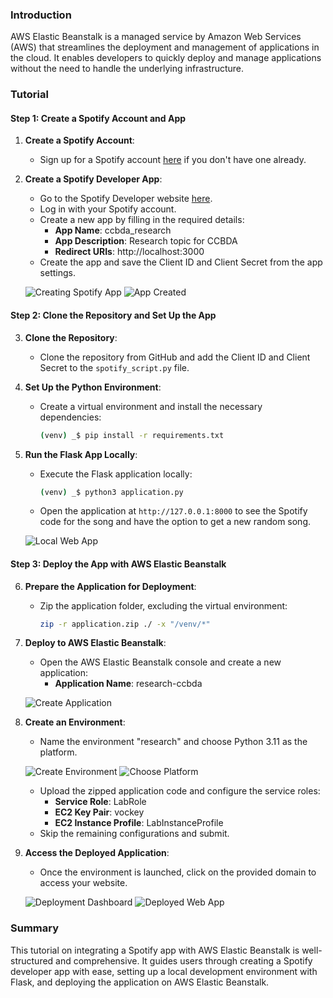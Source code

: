 ### Introduction

AWS Elastic Beanstalk is a managed service by Amazon Web Services (AWS) that streamlines the deployment and management of applications in the cloud. It enables developers to quickly deploy and manage applications without the need to handle the underlying infrastructure.

### Tutorial

#### Step 1: Create a Spotify Account and App

1. **Create a Spotify Account**:
   - Sign up for a Spotify account [here](https://www.spotify.com/es/signup) if you don't have one already.

2. **Create a Spotify Developer App**:
   - Go to the Spotify Developer website [here](https://developer.spotify.com/).
   - Log in with your Spotify account.
   - Create a new app by filling in the required details:
     - **App Name**: ccbda_research
     - **App Description**: Research topic for CCBDA
     - **Redirect URIs**: http://localhost:3000 
   - Create the app and save the Client ID and Client Secret from the app settings.

   ![Creating Spotify App](https://github.com/AlexCioca/Hungry-Angular/assets/95017313/b30d9273-923d-4546-9c77-653277ca4f0d)
   ![App Created](https://github.com/AlexCioca/Hungry-Angular/assets/95017313/eed3e277-ca40-4e48-aa59-c5f99e1e6ed2)

#### Step 2: Clone the Repository and Set Up the App

3. **Clone the Repository**:
   - Clone the repository from GitHub and add the Client ID and Client Secret to the `spotify_script.py` file.

4. **Set Up the Python Environment**:
   - Create a virtual environment and install the necessary dependencies:
     ```bash
     (venv) _$ pip install -r requirements.txt
     ```
   
5. **Run the Flask App Locally**:
   - Execute the Flask application locally:
     ```bash
     (venv) _$ python3 application.py
     ```
   - Open the application at `http://127.0.0.1:8000` to see the Spotify code for the song and have the option to get a new random song.
   
   ![Local Web App](https://github.com/AlexCioca/Hungry-Angular/assets/95017313/142ae5de-877d-4a2f-9cb7-1ceb6f3eb50f)

#### Step 3: Deploy the App with AWS Elastic Beanstalk

6. **Prepare the Application for Deployment**:
   - Zip the application folder, excluding the virtual environment:
     ```bash
     zip -r application.zip ./ -x "/venv/*"
     ```
   
7. **Deploy to AWS Elastic Beanstalk**:
   - Open the AWS Elastic Beanstalk console and create a new application:
     - **Application Name**: research-ccbda
   
   ![Create Application](https://github.com/AlexCioca/Hungry-Angular/assets/95017313/8b10fe24-c52e-407c-943d-507134f2dbf4)

8. **Create an Environment**:
   - Name the environment "research" and choose Python 3.11 as the platform.
   
   ![Create Environment](https://github.com/AlexCioca/Hungry-Angular/assets/95017313/327d882d-72c3-4747-8250-63b20a39ea69)
   ![Choose Platform](https://github.com/AlexCioca/Hungry-Angular/assets/95017313/0194db12-d0eb-4638-b5c0-3a2addc5adb9)
   
   - Upload the zipped application code and configure the service roles:
     - **Service Role**: LabRole
     - **EC2 Key Pair**: vockey
     - **EC2 Instance Profile**: LabInstanceProfile
   - Skip the remaining configurations and submit.

9. **Access the Deployed Application**:
   - Once the environment is launched, click on the provided domain to access your website.
   
   ![Deployment Dashboard](https://github.com/AlexCioca/Hungry-Angular/assets/95017313/94b440ca-1936-45fb-a087-8d967e5edfc0)
   ![Deployed Web App](https://github.com/AlexCioca/Hungry-Angular/assets/95017313/9695ad63-26df-49ba-af65-c51fa10229a6)
### Summary 
This tutorial on integrating a Spotify app with AWS Elastic Beanstalk is well-structured and comprehensive. It guides users through creating a Spotify developer app with ease, setting up a local development environment with Flask, and deploying the application on AWS Elastic Beanstalk.

